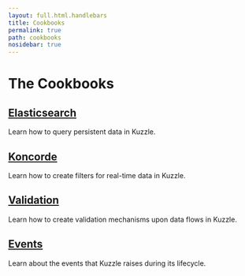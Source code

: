 ```yaml
---
layout: full.html.handlebars
title: Cookbooks
permalink: true
path: cookbooks
nosidebar: true
---
```


# The Cookbooks

## [Elasticsearch](/elasticsearch-cookbook/installation/)
Learn how to query persistent data in Kuzzle.

## [Koncorde](/kuzzle-dsl/essential/koncorde/)
Learn how to create filters for real-time data in Kuzzle.

## [Validation](/validation-reference/schema/)
Learn how to create validation mechanisms upon data flows in Kuzzle.

## [Events](/kuzzle-events/plugin-events/")
Learn about the events that Kuzzle raises during its lifecycle.
